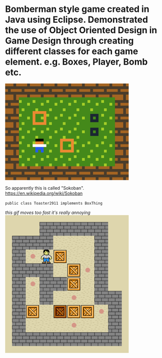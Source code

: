 # Bomberman style game created in Java using Eclipse. Demonstrated the use of Object Oriented Design in Game Design through creating different classes for each game element. e.g. Boxes, Player, Bomb etc. 

<img src="sokoban2.gif" alt="why it this called sokoban" style="width: 400px;"/>

So apparently this is called "Sokoban". <https://en.wikipedia.org/wiki/Sokoban> 

`public class Toaster2911 implements BoxThing`

*this gif moves too fast it's really annoying*
<br>
<img src="Sokoban_ani.gif" alt="box game" style="width: 400px;"/>



